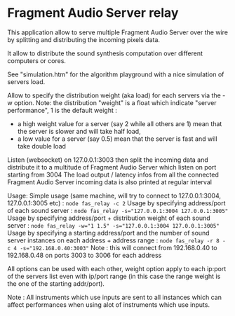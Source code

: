 # Fragment Audio Server relay

This application allow to serve multiple Fragment Audio Server over the wire by splitting and distributing the incoming pixels data.

It allow to distribute the sound synthesis computation over different computers or cores.

See "simulation.htm" for the algorithm playground with a nice simulation of servers load.

Allow to specify the distribution weight (aka load) for each servers via the -w option.
Note: the distribution "weight" is a float which indicate "server performance", 1 is the default weight :
* a high weight value for a server (say 2 while all others are 1) mean that the server is slower and will take half load,
* a low value for a server (say 0.5) mean that the server is fast and will take double load

Listen (websocket) on 127.0.0.1:3003 then split the incoming data and distribute it to a multitude of Fragment Audio Server which listen on port starting from 3004
The load output / latency infos from all the connected Fragment Audio Server incoming data is also printed at regular interval

Usage:
    Simple usage (same machine, will try to connect to 127.0.0.1:3004, 127.0.0.1:3005 etc) :
        `node fas_relay -c 2`
    Usage by specifying address/port of each sound server :
        `node fas_relay -s="127.0.0.1:3004 127.0.0.1:3005"`
    Usage by specifying address/port + distribution weight of each sound server :
        `node fas_relay -w="1 1.5" -s="127.0.0.1:3004 127.0.0.1:3005"`
    Usage by specifying a starting address/port and the number of sound server instances on each address + address range :
        `node fas_relay -r 8 -c 4 -s="192.168.0.40:3003"`
      Note : this will connect from 192.168.0.40 to 192.168.0.48 on ports 3003 to 3006 for each address

All options can be used with each other, weight option apply to each ip:port of the servers list even with ip/port range (in this case the range weight is the one of the starting addr/port).

Note : All instruments which use inputs are sent to all instances which can affect performances when using alot of instruments which use inputs.